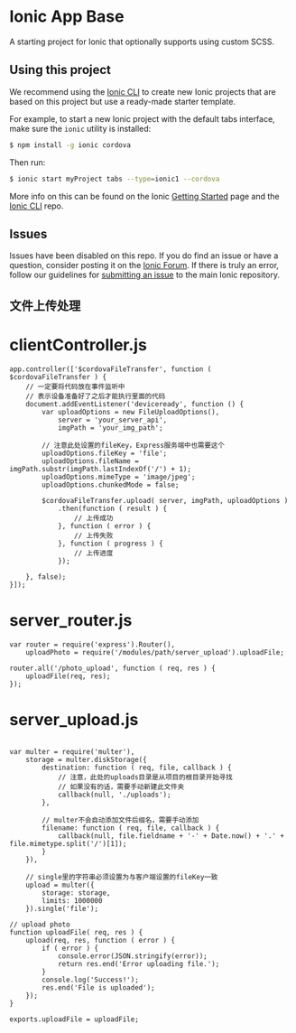 Ionic App Base
==============

A starting project for Ionic that optionally supports using custom SCSS.

## Using this project

We recommend using the [Ionic CLI](https://github.com/ionic-team/ionic-cli) to create new Ionic projects that are based on this project but use a ready-made starter template.

For example, to start a new Ionic project with the default tabs interface, make sure the `ionic` utility is installed:

```bash
$ npm install -g ionic cordova
```

Then run: 

```bash
$ ionic start myProject tabs --type=ionic1 --cordova
```

More info on this can be found on the Ionic [Getting Started](https://ionicframework.com/getting-started) page and the [Ionic CLI](https://github.com/ionic-team/ionic-cli) repo.

## Issues

Issues have been disabled on this repo. If you do find an issue or have a question, consider posting it on the [Ionic Forum](https://forum.ionicframework.com/). If there is truly an error, follow our guidelines for [submitting an issue](https://ionicframework.com/submit-issue/) to the main Ionic repository.

## 文件上传处理

# clientController.js

```
app.controller(['$cordovaFileTransfer', function ( $cordovaFileTransfer ) {
    // 一定要将代码放在事件监听中
    // 表示设备准备好了之后才能执行里面的代码
    document.addEventListener('deviceready', function () {
        var uploadOptions = new FileUploadOptions(),
            server = 'your_server_api',
            imgPath = 'your_img_path';

        // 注意此处设置的fileKey，Express服务端中也需要这个
        uploadOptions.fileKey = 'file';
        uploadOptions.fileName = imgPath.substr(imgPath.lastIndexOf('/') + 1);
        uploadOptions.mimeType = 'image/jpeg';
        uploadOptions.chunkedMode = false;

        $cordovaFileTransfer.upload( server, imgPath, uploadOptions )
            .then(function ( result ) {
                // 上传成功
            }, function ( error ) {
                // 上传失败
            }, function ( progress ) {
                // 上传进度
            });

    }, false);
}]);
```
# server_router.js

```
var router = require('express').Router(),
    uploadPhoto = require('/modules/path/server_upload').uploadFile;

router.all('/photo_upload', function ( req, res ) {
    uploadFile(req, res);
});
```
# server_upload.js
```

var multer = require('multer'),
    storage = multer.diskStorage({
        destination: function ( req, file, callback ) {
            // 注意，此处的uploads目录是从项目的根目录开始寻找
            // 如果没有的话，需要手动新建此文件夹
            callback(null, './uploads');
        },
        
        // multer不会自动添加文件后缀名，需要手动添加
        filename: function ( req, file, callback ) {
            callback(null, file.fieldname + '-' + Date.now() + '.' + file.mimetype.split('/')[1]);
        }
    }),

    // single里的字符串必须设置为与客户端设置的fileKey一致
    upload = multer({
        storage: storage,
        limits: 1000000
    }).single('file');

// upload photo
function uploadFile( req, res ) {
    upload(req, res, function ( error ) {
        if ( error ) {
            console.error(JSON.stringify(error));
            return res.end('Error uploading file.');
        }
        console.log('Success!');
        res.end('File is uploaded');
    });
}

exports.uploadFile = uploadFile;

```